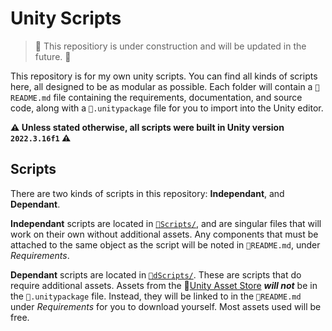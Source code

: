 # Unity Scripts

> :construction: This repositiory is under construction and will be updated in the future. :construction:

This repository is for my own unity scripts. You can find all kinds of scripts here, all designed to be as modular as possible. Each folder will contain a `📝README.md` file containing the requirements, documentation, and source code, along with a `📄.unitypackage` file for you to import into the Unity editor.

**:warning: Unless stated otherwise, all scripts were built in Unity version `2022.3.16f1` :warning:**

## Scripts

There are two kinds of scripts in this repository: **Independant**, and **Dependant**.

**Independant** scripts are located in [`📁Scripts/`](./Scripts/), and are singular files that will work on their own without additional assets. Any components that must be attached to the same object as the script will be noted in `📝README.md`, under *Requirements*.

**Dependant** scripts are located in [`📁dScripts/`](./dScripts/). These are scripts that do require additional assets. Assets from the :link:[Unity Asset Store](https://assetstore.unity.com) ***will not*** be in the `📄.unitypackage` file. Instead, they will be linked to in the `📝README.md` under *Requirements* for you to download yourself. Most assets used will be free.